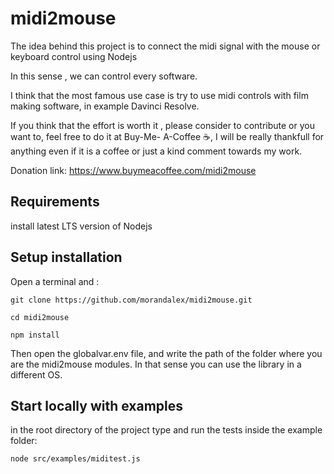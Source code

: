 # midi2mouse

The idea behind this project is to connect  the midi signal  with the mouse or keyboard control using Nodejs

In this sense , we can control every software.

I think that the most famous use case is try to use midi controls with film making software, in example Davinci Resolve.

If you think that the effort is worth it , please consider to contribute or you want to, feel free to do it at Buy-Me- A-Coffee ☕, I will be really thankfull for anything even if it is a coffee or just a kind comment towards my work.

Donation link:
https://www.buymeacoffee.com/midi2mouse

## Requirements

install latest LTS version of Nodejs

## Setup installation

Open a terminal and :

    git clone https://github.com/morandalex/midi2mouse.git

    cd midi2mouse

    npm install

Then open the globalvar.env file, and write the path of the folder where you are the midi2mouse modules.
In that sense you can use the library in a different OS.

## Start locally with examples

in the root directory of the project type and run the tests inside the example folder:

    node src/examples/miditest.js
